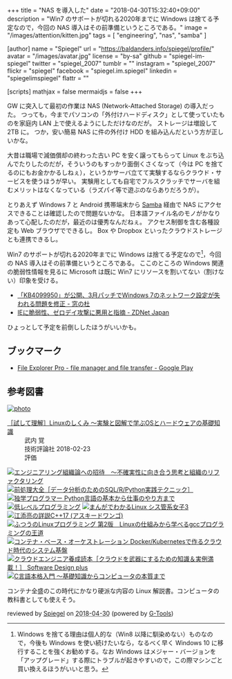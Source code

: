 +++
title = "NAS を導入した"
date = "2018-04-30T15:32:40+09:00"
description = "Win7 のサポートが切れる2020年までに Windows は捨てる予定なので，今回の NAS 導入はその前準備というところである。"
image = "/images/attention/kitten.jpg"
tags        = [ "engineering", "nas", "samba" ]

[author]
  name      = "Spiegel"
  url       = "https://baldanders.info/spiegel/profile/"
  avatar    = "/images/avatar.jpg"
  license   = "by-sa"
  github    = "spiegel-im-spiegel"
  twitter   = "spiegel_2007"
  tumblr    = ""
  instagram = "spiegel_2007"
  flickr    = "spiegel"
  facebook  = "spiegel.im.spiegel"
  linkedin  = "spiegelimspiegel"
  flattr    = ""

[scripts]
  mathjax = false
  mermaidjs = false
+++

GW に突入して最初の作業は NAS (Network-Attached Storage) の導入だった。
つっても，今までパソコンの「外付けハードディスク」として使っていたものを家庭内 LAN 上で使えるようにしただけなのだが。
ストレージは増設して 2TB に。
つか，安い簡易 NAS に件の外付け HDD を組み込んだという方が正しいかな。

大昔は職場で減価償却の終わった古い PC を安く譲ってもらって Linux をぶち込んでたりしたのだが，そういうのもすっかり面倒くさくなって（今は PC を捨てるのにもお金かかるしねぇ），というかサーバ立てて実験するならクラウド・サービスを使うほうが早い。
実験用としても自宅でフルスクラッチでサーバを組むメリットはなくなっている（ラズパイ等で遊ぶのならありだろうが）。

とりあえず Windows 7 と Android 携帯端末から [Samba] 経由で NAS にアクセスできることは確認したので問題ないかな。
日本語ファイル名のモノがかなりあって心配したのだが，最近のは優秀なんだねぇ。
アクセス制御を含む各種設定も Web ブラウザでできるし。
Box や Dropbox といったクラウドストレージとも連携できるし。

Win7 のサポートが切れる2020年までに Windows は捨てる予定なので[^win7]，今回の NAS 導入はその前準備というところである。
ここのところの Windows 関連の脆弱性情報を見るに Microsoft は既に Win7 にリソースを割いてない（割けない）印象を受ける。

[^win7]: Windows を捨てる理由は個人的な（Win8 以降に馴染めない）ものなので，今後も Windows を使い続けたいなら，なるべく早く Windows 10 に移行することを強くお勧めする。なお Windows はメジャー・バージョンを「アップグレード」する際にトラブルが起きやすいので，この際マシンごと買い換えるほうがいいと思う。

- [「KB4099950」が公開、3月パッチでWindows 7のネットワーク設定が失われる問題を修正 - 窓の杜](https://forest.watch.impress.co.jp/docs/news/1114999.html)
- [IEに脆弱性、ゼロデイ攻撃に悪用と指摘 - ZDNet Japan](https://japan.zdnet.com/article/35118231/)

ひょっとして予定を前倒ししたほうがいいかも。

## ブックマーク

- [File Explorer Pro - file manager and file transfer - Google Play](https://play.google.com/store/apps/details?id=com.skyjos.apps.fileexplorer)

[Samba]: https://www.samba.org/ "Samba - opening windows to a wider world"

## 参考図書

<div class="hreview" ><a class="item url" href="http://www.amazon.co.jp/exec/obidos/ASIN/B079YJS1J1/baldandersinf-22/"><img src="https://images-fe.ssl-images-amazon.com/images/I/51CPvtuv%2BwL._SL160_.jpg" alt="photo" class="photo"  /></a><dl ><dt class="fn"><a class="item url" href="http://www.amazon.co.jp/exec/obidos/ASIN/B079YJS1J1/baldandersinf-22/">［試して理解］Linuxのしくみ ～実験と図解で学ぶOSとハードウェアの基礎知識</a></dt><dd>武内 覚 </dd><dd>技術評論社 2018-02-23</dd><dd>評価<abbr class="rating" title="4"><img src="http://g-images.amazon.com/images/G/01/detail/stars-4-0.gif" alt="" /></abbr> </dd></dl><p class="similar"><a href="http://www.amazon.co.jp/exec/obidos/ASIN/B079TLW41L/baldandersinf-22/" target="_top"><img src="http://images.amazon.com/images/P/B079TLW41L.09._SCTHUMBZZZ_.jpg"  alt="エンジニアリング組織論への招待　～不確実性に向き合う思考と組織のリファクタリング"  /></a> <a href="http://www.amazon.co.jp/exec/obidos/ASIN/B07C3JFK3V/baldandersinf-22/" target="_top"><img src="http://images.amazon.com/images/P/B07C3JFK3V.09._SCTHUMBZZZ_.jpg"  alt="前処理大全［データ分析のためのSQL/R/Python実践テクニック］"  /></a> <a href="http://www.amazon.co.jp/exec/obidos/ASIN/B07BKVP9QY/baldandersinf-22/" target="_top"><img src="http://images.amazon.com/images/P/B07BKVP9QY.09._SCTHUMBZZZ_.jpg"  alt="独学プログラマー Python言語の基本から仕事のやり方まで"  /></a> <a href="http://www.amazon.co.jp/exec/obidos/ASIN/B078J4TNT1/baldandersinf-22/" target="_top"><img src="http://images.amazon.com/images/P/B078J4TNT1.09._SCTHUMBZZZ_.jpg"  alt="低レベルプログラミング"  /></a> <a href="http://www.amazon.co.jp/exec/obidos/ASIN/B07CM2YNVD/baldandersinf-22/" target="_top"><img src="http://images.amazon.com/images/P/B07CM2YNVD.09._SCTHUMBZZZ_.jpg"  alt="まんがでわかるLinux シス管系女子3"  /></a> <a href="http://www.amazon.co.jp/exec/obidos/ASIN/B07B8T1F4R/baldandersinf-22/" target="_top"><img src="http://images.amazon.com/images/P/B07B8T1F4R.09._SCTHUMBZZZ_.jpg"  alt="江添亮の詳説C++17 (アスキードワンゴ)"  /></a> <a href="http://www.amazon.co.jp/exec/obidos/ASIN/B075ST51Y5/baldandersinf-22/" target="_top"><img src="http://images.amazon.com/images/P/B075ST51Y5.09._SCTHUMBZZZ_.jpg"  alt="ふつうのLinuxプログラミング 第2版　Linuxの仕組みから学べるgccプログラミングの王道"  /></a> <a href="http://www.amazon.co.jp/exec/obidos/ASIN/B079Q6S12G/baldandersinf-22/" target="_top"><img src="http://images.amazon.com/images/P/B079Q6S12G.09._SCTHUMBZZZ_.jpg"  alt="コンテナ・ベース・オーケストレーション Docker/Kubernetesで作るクラウド時代のシステム基盤"  /></a> <a href="http://www.amazon.co.jp/exec/obidos/ASIN/B07BBTSX65/baldandersinf-22/" target="_top"><img src="http://images.amazon.com/images/P/B07BBTSX65.09._SCTHUMBZZZ_.jpg"  alt="クラウドエンジニア養成読本［クラウドを武器にするための知識＆実例満載！］ Software Design plus"  /></a> <a href="http://www.amazon.co.jp/exec/obidos/ASIN/B07B8GH29F/baldandersinf-22/" target="_top"><img src="http://images.amazon.com/images/P/B07B8GH29F.09._SCTHUMBZZZ_.jpg"  alt="C言語本格入門 ～基礎知識からコンピュータの本質まで"  /></a> </p>
<p class="description">コンテナ全盛のこの時代にかなり硬派な内容の Linux 解説書。コンピュータの教科書としても使えそう。</p>
<p class="gtools" >reviewed by <a href='#maker' class='reviewer'>Spiegel</a> on <abbr class="dtreviewed" title="2018-04-30">2018-04-30</abbr> (powered by <a href="http://www.goodpic.com/mt/aws/index.html" >G-Tools</a>)</p>
</div>
